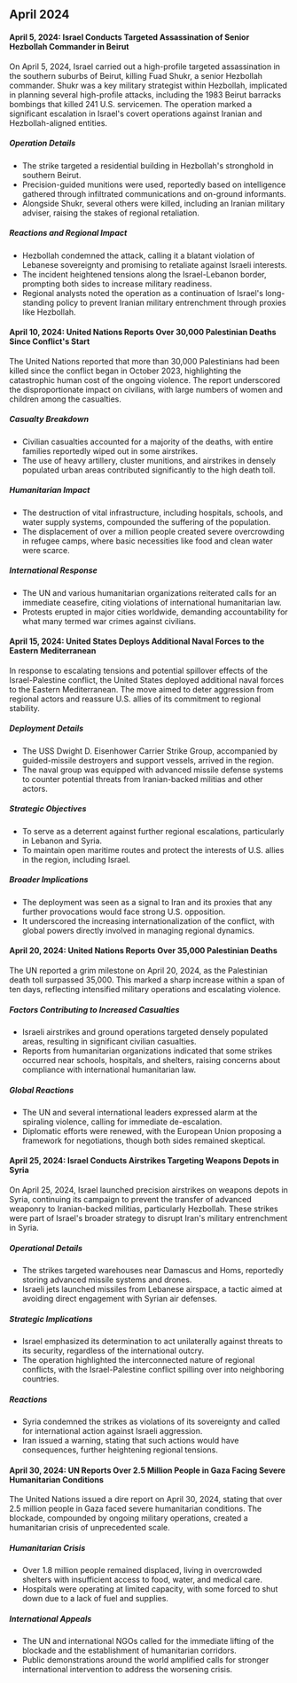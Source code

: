## April 2024
#### April 5, 2024: Israel Conducts Targeted Assassination of Senior Hezbollah Commander in Beirut

On April 5, 2024, Israel carried out a high-profile targeted assassination in the southern suburbs of Beirut, killing Fuad Shukr, a senior Hezbollah commander. Shukr was a key military strategist within Hezbollah, implicated in planning several high-profile attacks, including the 1983 Beirut barracks bombings that killed 241 U.S. servicemen. The operation marked a significant escalation in Israel's covert operations against Iranian and Hezbollah-aligned entities.

##### Operation Details

-   The strike targeted a residential building in Hezbollah's stronghold in southern Beirut.
-   Precision-guided munitions were used, reportedly based on intelligence gathered through infiltrated communications and on-ground informants.
-   Alongside Shukr, several others were killed, including an Iranian military adviser, raising the stakes of regional retaliation.

##### Reactions and Regional Impact

-   Hezbollah condemned the attack, calling it a blatant violation of Lebanese sovereignty and promising to retaliate against Israeli interests.
-   The incident heightened tensions along the Israel-Lebanon border, prompting both sides to increase military readiness.
-   Regional analysts noted the operation as a continuation of Israel's long-standing policy to prevent Iranian military entrenchment through proxies like Hezbollah.

#### April 10, 2024: United Nations Reports Over 30,000 Palestinian Deaths Since Conflict's Start

The United Nations reported that more than 30,000 Palestinians had been killed since the conflict began in October 2023, highlighting the catastrophic human cost of the ongoing violence. The report underscored the disproportionate impact on civilians, with large numbers of women and children among the casualties.

##### Casualty Breakdown

-   Civilian casualties accounted for a majority of the deaths, with entire families reportedly wiped out in some airstrikes.
-   The use of heavy artillery, cluster munitions, and airstrikes in densely populated urban areas contributed significantly to the high death toll.

##### Humanitarian Impact

-   The destruction of vital infrastructure, including hospitals, schools, and water supply systems, compounded the suffering of the population.
-   The displacement of over a million people created severe overcrowding in refugee camps, where basic necessities like food and clean water were scarce.

##### International Response

-   The UN and various humanitarian organizations reiterated calls for an immediate ceasefire, citing violations of international humanitarian law.
-   Protests erupted in major cities worldwide, demanding accountability for what many termed war crimes against civilians.

#### April 15, 2024: United States Deploys Additional Naval Forces to the Eastern Mediterranean

In response to escalating tensions and potential spillover effects of the Israel-Palestine conflict, the United States deployed additional naval forces to the Eastern Mediterranean. The move aimed to deter aggression from regional actors and reassure U.S. allies of its commitment to regional stability.

##### Deployment Details

-   The USS Dwight D. Eisenhower Carrier Strike Group, accompanied by guided-missile destroyers and support vessels, arrived in the region.
-   The naval group was equipped with advanced missile defense systems to counter potential threats from Iranian-backed militias and other actors.

##### Strategic Objectives

-   To serve as a deterrent against further regional escalations, particularly in Lebanon and Syria.
-   To maintain open maritime routes and protect the interests of U.S. allies in the region, including Israel.

##### Broader Implications

-   The deployment was seen as a signal to Iran and its proxies that any further provocations would face strong U.S. opposition.
-   It underscored the increasing internationalization of the conflict, with global powers directly involved in managing regional dynamics.

#### April 20, 2024: United Nations Reports Over 35,000 Palestinian Deaths

The UN reported a grim milestone on April 20, 2024, as the Palestinian death toll surpassed 35,000. This marked a sharp increase within a span of ten days, reflecting intensified military operations and escalating violence.

##### Factors Contributing to Increased Casualties

-   Israeli airstrikes and ground operations targeted densely populated areas, resulting in significant civilian casualties.
-   Reports from humanitarian organizations indicated that some strikes occurred near schools, hospitals, and shelters, raising concerns about compliance with international humanitarian law.

##### Global Reactions

-   The UN and several international leaders expressed alarm at the spiraling violence, calling for immediate de-escalation.
-   Diplomatic efforts were renewed, with the European Union proposing a framework for negotiations, though both sides remained skeptical.

#### April 25, 2024: Israel Conducts Airstrikes Targeting Weapons Depots in Syria

On April 25, 2024, Israel launched precision airstrikes on weapons depots in Syria, continuing its campaign to prevent the transfer of advanced weaponry to Iranian-backed militias, particularly Hezbollah. These strikes were part of Israel's broader strategy to disrupt Iran's military entrenchment in Syria.

##### Operational Details

-   The strikes targeted warehouses near Damascus and Homs, reportedly storing advanced missile systems and drones.
-   Israeli jets launched missiles from Lebanese airspace, a tactic aimed at avoiding direct engagement with Syrian air defenses.

##### Strategic Implications

-   Israel emphasized its determination to act unilaterally against threats to its security, regardless of the international outcry.
-   The operation highlighted the interconnected nature of regional conflicts, with the Israel-Palestine conflict spilling over into neighboring countries.

##### Reactions

-   Syria condemned the strikes as violations of its sovereignty and called for international action against Israeli aggression.
-   Iran issued a warning, stating that such actions would have consequences, further heightening regional tensions.

#### April 30, 2024: UN Reports Over 2.5 Million People in Gaza Facing Severe Humanitarian Conditions

The United Nations issued a dire report on April 30, 2024, stating that over 2.5 million people in Gaza faced severe humanitarian conditions. The blockade, compounded by ongoing military operations, created a humanitarian crisis of unprecedented scale.

##### Humanitarian Crisis

-   Over 1.8 million people remained displaced, living in overcrowded shelters with insufficient access to food, water, and medical care.
-   Hospitals were operating at limited capacity, with some forced to shut down due to a lack of fuel and supplies.

##### International Appeals

-   The UN and international NGOs called for the immediate lifting of the blockade and the establishment of humanitarian corridors.
-   Public demonstrations around the world amplified calls for stronger international intervention to address the worsening crisis.